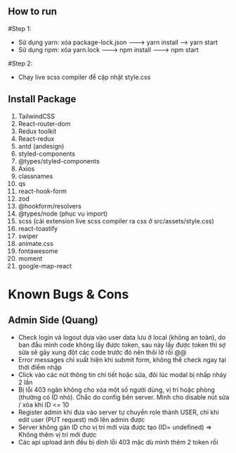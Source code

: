 ## How to run
#Step 1:
- Sử dụng yarn: xóa package-lock.json ---> yarn install --> yarn start
- Sử dụng npm: xóa yarn.lock ---> npm install ---> npm start

#Step 2:
- Chạy live scss compiler để cập nhật style.css

## Install Package
1. TailwindCSS
2. React-router-dom
3. Redux toolkit
4. React-redux
5. antd (andesign)
6. styled-components
7. @types/styled-components
8. Axios
9. classnames
10. qs
11. react-hook-form
12. zod
13. @hookform/resolvers
14. @types/node (phục vụ import)
15. scss (cài extension live scss compiler ra css ở src/assets/style.css)
16. react-toastify
17. swiper
18. animate.css
19. fontawesome
20. moment
21. google-map-react

# Known Bugs & Cons
## Admin Side (Quang)
- Check login và logout dựa vào user data lưu ở local (không an toàn), do ban đầu mình code không lấy được token, sau này lấy được token thì sợ sửa sẽ gây xung đột các code trước đó nên thôi lỡ rồi @@
- Error messages chỉ xuất hiện khi submit form, không thể check ngay tại thời điểm nhập
- Click vào các nút thông tin chi tiết hoặc sửa, đôi lúc modal bị nhấp nháy 2 lần
- Bị lỗi 403 ngăn không cho xóa một số người dùng, vị trí hoặc phòng (thường có ID nhỏ). Chắc do config bên server. Mình cho disable nút sửa / xóa khi ID <= 10
- Register admin khi đưa vào server tự chuyển role thành USER, chỉ khi edit user (PUT request) mới lên admin được
- Server không gán ID cho vị trí mới vừa được tạo (ID= undefined) => Không thêm vị trí mới được
- Các api upload ảnh đều bị dính lỗi 403 mặc dù mình thêm 2 token rồi 
